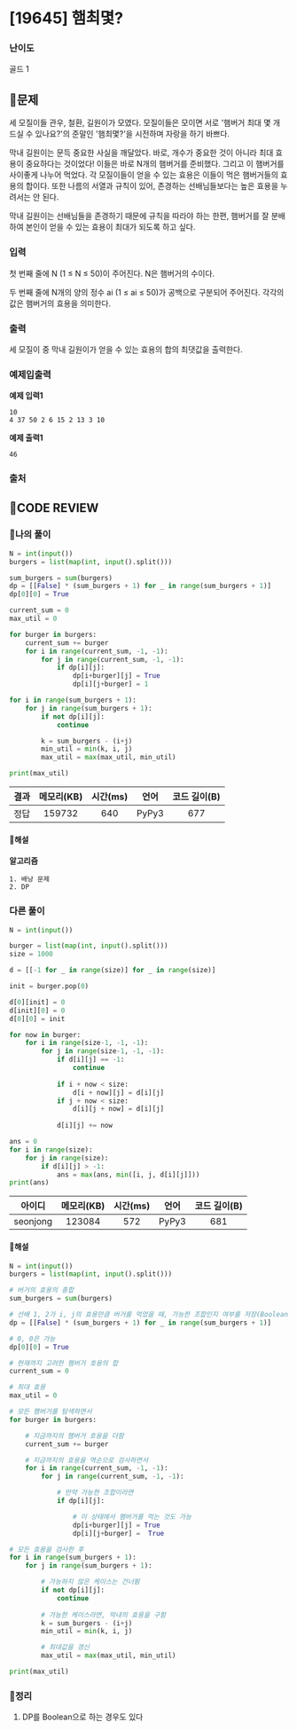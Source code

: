 # [19645] 햄최몇?

### **난이도**
골드 1
## **📝문제**
세 모질이들 관우, 철환, 길원이가 모였다. 모질이들은 모이면 서로 '햄버거 최대 몇 개 드실 수 있나요?'의 준말인 '햄최몇?'을 시전하며 자랑을 하기 바쁘다.

막내 길원이는 문득 중요한 사실을 깨달았다. 바로, 개수가 중요한 것이 아니라 최대 효용이 중요하다는 것이었다! 이들은 바로 N개의 햄버거를 준비했다. 그리고 이 햄버거를 사이좋게 나누어 먹었다. 각 모질이들이 얻을 수 있는 효용은 이들이 먹은 햄버거들의 효용의 합이다. 또한 나름의 서열과 규칙이 있어, 존경하는 선배님들보다는 높은 효용을 누려서는 안 된다.

막내 길원이는 선배님들을 존경하기 때문에 규칙을 따라야 하는 한편, 햄버거를 잘 분배하여 본인이 얻을 수 있는 효용이 최대가 되도록 하고 싶다.
### **입력**
첫 번째 줄에 N (1 ≤ N ≤ 50)이 주어진다. N은 햄버거의 수이다.

두 번째 줄에 N개의 양의 정수 ai (1 ≤ ai ≤ 50)가 공백으로 구분되어 주어진다. 각각의 값은 햄버거의 효용을 의미한다.
### **출력**
세 모질이 중 막내 길원이가 얻을 수 있는 효용의 합의 최댓값을 출력한다.
### **예제입출력**

**예제 입력1**

```
10
4 37 50 2 6 15 2 13 3 10
```

**예제 출력1**

```
46
```

### **출처**

## **🧐CODE REVIEW**

### **🧾나의 풀이**

```python
N = int(input())
burgers = list(map(int, input().split()))

sum_burgers = sum(burgers)
dp = [[False] * (sum_burgers + 1) for _ in range(sum_burgers + 1)]
dp[0][0] = True

current_sum = 0
max_util = 0

for burger in burgers:
    current_sum += burger
    for i in range(current_sum, -1, -1):
        for j in range(current_sum, -1, -1):
            if dp[i][j]:
                dp[i+burger][j] = True
                dp[i][j+burger] = 1

for i in range(sum_burgers + 1):
    for j in range(sum_burgers + 1):
        if not dp[i][j]:
            continue

        k = sum_burgers - (i+j)
        min_util = min(k, i, j)
        max_util = max(max_util, min_util)

print(max_util)
```

결과	| 메모리(KB) |	시간(ms) |	언어 |	코드 길이(B)
:----:|:-----:|:-----:|:-----:|:--------:
정답|159732|640|PyPy3|677
#### **📝해설**

**알고리즘**
```
1. 배낭 문제
2. DP
```

### **다른 풀이**

```python
N = int(input())

burger = list(map(int, input().split()))
size = 1000

d = [[-1 for _ in range(size)] for _ in range(size)]

init = burger.pop(0)

d[0][init] = 0
d[init][0] = 0
d[0][0] = init

for now in burger:
    for i in range(size-1, -1, -1):
        for j in range(size-1, -1, -1):
            if d[i][j] == -1:
                continue
            
            if i + now < size:
                d[i + now][j] = d[i][j]
            if j + now < size:
                d[i][j + now] = d[i][j]
            
            d[i][j] += now

ans = 0
for i in range(size):
    for j in range(size):
        if d[i][j] > -1:
            ans = max(ans, min([i, j, d[i][j]]))
print(ans)
```

아이디 | 메모리(KB) |	시간(ms) |	언어 |	코드 길이(B) 
:-----:|:-----:|:-----:|:----:|:--------:
seonjong|123084|572|PyPy3|681
#### **📝해설**

```python
N = int(input())
burgers = list(map(int, input().split()))

# 버거의 효용의 총합
sum_burgers = sum(burgers)

# 선배 1, 2가 i, j의 효용만큼 버거를 먹었을 때, 가능한 조합인지 여부를 저장(Boolean)
dp = [[False] * (sum_burgers + 1) for _ in range(sum_burgers + 1)]

# 0, 0은 가능
dp[0][0] = True

# 현재까지 고려한 햄버거 호용의 합
current_sum = 0

# 최대 효용
max_util = 0

# 모든 햄버거를 탐색하면서
for burger in burgers:

    # 지금까지의 햄버거 호용을 더함
    current_sum += burger

    # 지금까지의 효용을 역순으로 검사하면서
    for i in range(current_sum, -1, -1):
        for j in range(current_sum, -1, -1):

            # 만약 가능한 조합이라면
            if dp[i][j]:

                # 이 상태에서 햄버거를 먹는 것도 가능
                dp[i+burger][j] = True
                dp[i][j+burger] =  True

# 모든 효용을 검사한 후
for i in range(sum_burgers + 1):
    for j in range(sum_burgers + 1):

        # 가능하지 않은 케이스는 건너뜀
        if not dp[i][j]:
            continue
        
        # 가능한 케이스라면, 막내의 효용을 구함
        k = sum_burgers - (i+j)
        min_util = min(k, i, j)

        # 최대값을 갱신
        max_util = max(max_util, min_util)

print(max_util)
```

### **🔖정리**

1. DP를 Boolean으로 하는 경우도 있다